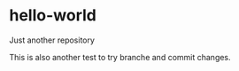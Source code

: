 # hello-world
Just another repository

This is also another test to try branche and commit changes.
